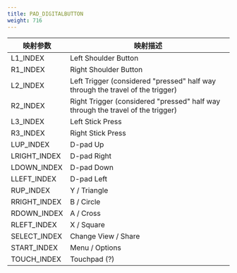 ```yaml
---
title: PAD_DIGITALBUTTON
weight: 716
---
```


| 映射参数 | 映射描述                                                               |
| --------------- | ------------------------------------------------------------------------------- |
| L1\_INDEX       | Left Shoulder Button                                                            |
| R1\_INDEX       | Right Shoulder Button                                                           |
| L2\_INDEX       | Left Trigger (considered "pressed" half way through the travel of the trigger)  |
| R2\_INDEX       | Right Trigger (considered "pressed" half way through the travel of the trigger) |
| L3\_INDEX       | Left Stick Press                                                                |
| R3\_INDEX       | Right Stick Press                                                               |
| LUP\_INDEX      | D-pad Up                                                                        |
| LRIGHT\_INDEX   | D-pad Right                                                                     |
| LDOWN\_INDEX    | D-pad Down                                                                      |
| LLEFT\_INDEX    | D-pad Left                                                                      |
| RUP\_INDEX      | Y / Triangle                                                                    |
| RRIGHT\_INDEX   | B / Circle                                                                      |
| RDOWN\_INDEX    | A / Cross                                                                       |
| RLEFT\_INDEX    | X / Square                                                                      |
| SELECT\_INDEX   | Change View / Share                                                             |
| START\_INDEX    | Menu / Options                                                                  |
| TOUCH\_INDEX    | Touchpad (?)                                                                    |
